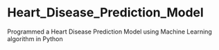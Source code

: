 # Heart_Disease_Prediction_Model
Programmed a Heart Disease Prediction Model using Machine Learning algorithm in Python
